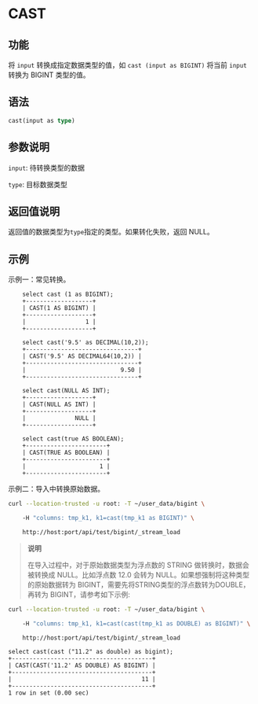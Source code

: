 # CAST

## 功能

将 `input` 转换成指定数据类型的值，如 `cast (input as BIGINT)` 将当前 `input` 转换为 BIGINT 类型的值。

## 语法

```Haskell
cast(input as type)
```

## 参数说明

`input`: 待转换类型的数据

`type`: 目标数据类型

## 返回值说明

返回值的数据类型为`type`指定的类型。如果转化失败，返回 NULL。

## 示例

示例一：常见转换。

```Plain Text
    select cast (1 as BIGINT);
    +-------------------+
    | CAST(1 AS BIGINT) |
    +-------------------+
    |                 1 |
    +-------------------+

    select cast('9.5' as DECIMAL(10,2));
    +--------------------------------+
    | CAST('9.5' AS DECIMAL64(10,2)) |
    +--------------------------------+
    |                           9.50 |
    +--------------------------------+

    select cast(NULL AS INT);
    +-------------------+
    | CAST(NULL AS INT) |
    +-------------------+
    |              NULL |
    +-------------------+

    select cast(true AS BOOLEAN);
    +-----------------------+
    | CAST(TRUE AS BOOLEAN) |
    +-----------------------+
    |                     1 |
    +-----------------------+
```

示例二：导入中转换原始数据。

```bash
curl --location-trusted -u root: -T ~/user_data/bigint \

    -H "columns: tmp_k1, k1=cast(tmp_k1 as BIGINT)" \

    http://host:port/api/test/bigint/_stream_load
```

> **说明**
>
> 在导入过程中，对于原始数据类型为浮点数的 STRING 做转换时，数据会被转换成 NULL。比如浮点数 12.0 会转为 NULL。如果想强制将这种类型的原始数据转为 BIGINT，需要先将STRING类型的浮点数转为DOUBLE，再转为 BIGINT，请参考如下示例:

```bash
curl --location-trusted -u root: -T ~/user_data/bigint \

    -H "columns: tmp_k1, k1=cast(cast(tmp_k1 as DOUBLE) as BIGINT)" \

    http://host:port/api/test/bigint/_stream_load
```

```plain text
select cast(cast ("11.2" as double) as bigint);
+----------------------------------------+
| CAST(CAST('11.2' AS DOUBLE) AS BIGINT) |
+----------------------------------------+
|                                     11 |
+----------------------------------------+
1 row in set (0.00 sec)
```
